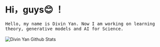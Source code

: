 # Hi，guys😊 ！

<p >
  <samp>
Hello, my name is Divin Yan. Now I am working on learning theory, generative models and AI for Science.
  </samp>
  <br/>
  <br/>
  <img src="https://github-readme-stats.vercel.app/api?username=yanliang3612&bg_color=30,e96443,904e95&title_color=fff&text_color=fff" alt="Divin Yan Github Stats"></img>
</p>

